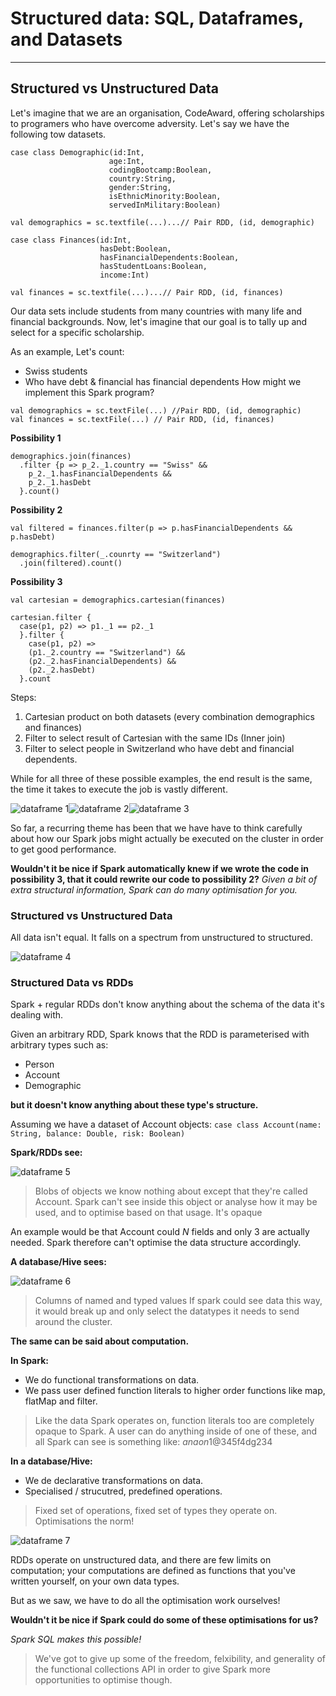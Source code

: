# Structured data: SQL, Dataframes, and Datasets

---

## Structured vs Unstructured Data

Let's imagine that we are an organisation, CodeAward, offering scholarships to programers who have overcome adversity. Let's say we have the following tow datasets.

```
case class Demographic(id:Int,
                      age:Int,
                      codingBootcamp:Boolean,
                      country:String,
                      gender:String,
                      isEthnicMinority:Boolean,
                      servedInMilitary:Boolean)

val demographics = sc.textfile(...)...// Pair RDD, (id, demographic)

case class Finances(id:Int,
                    hasDebt:Boolean,
                    hasFinancialDependents:Boolean,
                    hasStudentLoans:Boolean,
                    income:Int)

val finances = sc.textfile(...)...// Pair RDD, (id, finances)
```

Our data sets include students from many countries with many life and financial backgrounds. Now, let's imagine that our goal is to tally up and select for a specific scholarship.

As an example, Let's count:

* Swiss students
* Who have debt & financial has financial dependents
How might we implement this Spark program?

```
val demographics = sc.textFile(...) //Pair RDD, (id, demographic)
val finances = sc.textFile(...) // Pair RDD, (id, finances)
```

**Possibility 1**
```
demographics.join(finances)
  .filter {p => p_2._1.country == "Swiss" &&
    p_2._1.hasFinancialDependents &&
    p_2._1.hasDebt
  }.count()
```
**Possibility 2**
```
val filtered = finances.filter(p => p.hasFinancialDependents && p.hasDebt)

demographics.filter(_.counrty == "Switzerland")
  .join(filtered).count()
```
**Possibility 3**
```
val cartesian = demographics.cartesian(finances)

cartesian.filter {
  case(p1, p2) => p1._1 == p2._1
  }.filter {
    case(p1, p2) =>
    (p1._2.country == "Switzerland") &&
    (p2._2.hasFinancialDependents) &&
    (p2._2.hasDebt)
  }.count
```

Steps:

1. Cartesian product on both datasets (every combination demographics and finances)
2. Filter to select result of Cartesian with the same IDs (Inner join)
3. Filter to select people in Switzerland who have debt and financial dependents.

While for all three of these possible examples, the end result is the same, the time it takes to execute the job is vastly different.

![dataframe 1](./resources/dataframe-1.png)![dataframe 2](./resources/dataframe-2.png)![dataframe 3](./resources/dataframe-3.png)

So far, a recurring theme has been that we have have to think carefully about how our Spark jobs might actually be executed on the cluster in order to get good performance.

**Wouldn't it be nice if Spark automatically knew if we wrote the code in possibility 3, that it could rewrite our code to possibility 2?**
*Given a bit of extra structural information, Spark can do many optimisation for you.*

### Structured vs Unstructured Data

All data isn't equal. It falls on a spectrum from unstructured to structured.

![dataframe 4](./resources/dataframe-4.png)

### Structured Data vs RDDs

Spark + regular RDDs don't know anything about the schema of the data it's dealing with.

Given an arbitrary RDD, Spark knows that the RDD is parameterised with arbitrary types such as:

* Person
* Account
* Demographic

**but it doesn't know anything about these type's structure.**

Assuming we have a dataset of Account objects:
`case class Account(name: String, balance: Double, risk: Boolean)`

**Spark/RDDs see:**

![dataframe 5](./resources/dataframe-5.png)

> Blobs of objects we know nothing about except that they're called Account.
> Spark can't see inside this object or analyse how it may be used, and to optimise based on that usage. It's opaque

An example would be that Account could $N$ fields and only 3 are actually needed. Spark therefore can't optimise the data structure accordingly.

**A database/Hive sees:**

![dataframe 6](./resources/dataframe-6.png)

> Columns of named and typed values
> If spark could see data this way, it would break up and only select the datatypes it needs to send around the cluster.

**The same can be said about computation.**

**In Spark:**
* We do functional transformations on data.
* We pass user defined function literals to higher order functions like map, flatMap and filter.

> Like the data Spark operates on, function literals too are completely opaque to Spark.
> A user can do anything inside of one of these, and all Spark can see is something like: $anaon$1@345f4dg234

**In a database/Hive:**
* We de declarative transformations on data.
* Specialised / strucutred, predefined operations.

> Fixed set of operations, fixed set of types they operate on.
> Optimisations the norm!

![dataframe 7](./resources/dataframe-7.png)

RDDs operate on unstructured data, and there are few limits on computation; your computations are defined as functions that you've written yourself, on your own data types.

But as we saw, we have to do all the optimisation work ourselves!

**Wouldn't it be nice if Spark could do some of these optimisations for us?**

*Spark SQL makes this possible!*

> We've got to give up some of the freedom, felxibility, and generality of the functional collections API in order to give Spark more opportunities to optimise though.
